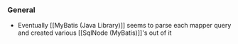 ### General
- Eventually [[MyBatis (Java Library)]] seems to parse each mapper query and created various [[SqlNode (MyBatis)]]'s out of it